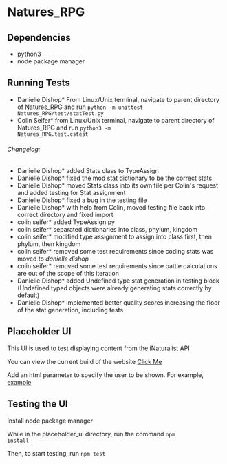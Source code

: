# Natures_RPG

## Dependencies
- python3
- node package manager

## Running Tests
- Danielle Dishop* From Linux/Unix terminal, navigate to parent directory of Natures_RPG and run <code>python -m unittest Natures_RPG/test/statTest.py</code>
- Colin Seifer* from Linux/Unix terminal, navigate to parent directory of Natures_RPG and run <code>python3 -m Natures_RPG.test.cstest</code>

###### Changelog:
- Danielle Dishop* added Stats class to TypeAssign
- Danielle Dishop* fixed the mod stat dictionary to be the correct stats
- Danielle Dishop* moved Stats class into its own file per Colin's request and added testing for Stat assignment
- Danielle Dishop* fixed a bug in the testing file
- Danielle Dishop* with help from Colin, moved testing file back into correct directory and fixed import
- colin seifer* added TypeAssign.py
- colin seifer* separated dictionaries into class, phylum, kingdom
- colin seifer* modified type assignment to assign into class first, then phylum, then kingdom
- colin seifer* removed some test requirements since coding stats was moved to *danielle dishop*
- colin seifer* removed some test requirements since battle calculations are out of the scope of this iteration
- Danielle Dishop* added Undefined type stat generation in testing block (Undefined typed objects were already generating stats correctly by default)
- Danielle Dishop* implemented better quality scores increasing the floor of the stat generation, including tests


## Placeholder UI

This UI is used to test displaying content from the iNaturalist API

You can view the current build of the website [Click Me](https://raw.githack.com/omarm12/Natures_RPG/develop/placeholder_ui/build/index.html)

Add an html parameter to specify the user to be shown. 
For example, [example](https://raw.githack.com/omarm12/Natures_RPG/develop/placeholder_ui/build/index.html?username=kai_vilbig)


## Testing the UI

Install node package manager

While in the placeholder_ui directory, run the command <code>npm install</code>

Then, to start testing, run <code>npm test</code>
